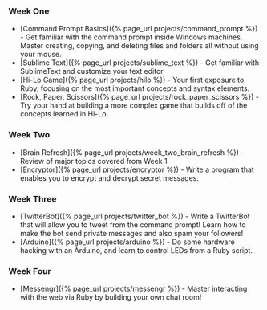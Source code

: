 ### Week One

* [Command Prompt Basics]({% page_url projects/command_prompt %}) - Get familiar with the command prompt inside Windows machines. Master creating, copying, and deleting files and folders all without using your mouse.
* [Sublime Text]({% page_url projects/sublime_text %}) - Get familiar with SublimeText and customize your text editor
* [Hi-Lo Game]({% page_url projects/hilo %}) - Your first exposure to Ruby, focusing on the most important concepts and syntax elements.
* [Rock, Paper, Scissors]({% page_url projects/rock_paper_scissors %}) - Try your hand at building a more complex game that builds off of the concepts learned in Hi-Lo.

### Week Two

* [Brain Refresh]({% page_url projects/week_two_brain_refresh %}) - Review of major topics covered from Week 1
* [Encryptor]({% page_url projects/encryptor %}) - Write a program that enables you to encrypt and decrypt secret messages.


### Week Three
* [TwitterBot]({% page_url projects/twitter_bot %}) - Write a TwitterBot that will allow you to tweet from the command prompt! Learn how to make the bot send private messages and also spam your followers!
* [Arduino]({% page_url projects/arduino %}) - Do some hardware hacking with an Arduino, and learn to control LEDs from a Ruby script.

### Week Four
* [Messengr]({% page_url projects/messengr %}) - Master interacting with the web via Ruby by building your own chat room!